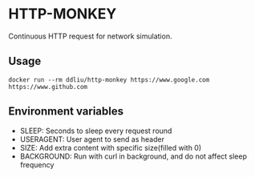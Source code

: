 # HTTP-MONKEY

Continuous HTTP request for network simulation.

## Usage

```
docker run --rm ddliu/http-monkey https://www.google.com https://www.github.com
```

## Environment variables

- SLEEP: Seconds to sleep every request round
- USERAGENT: User agent to send as header
- SIZE: Add extra content with specific size(filled with 0)
- BACKGROUND: Run with curl in background, and do not affect sleep frequency